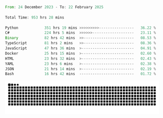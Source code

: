 <!--START_SECTION:waka-->

```rust
From: 24 December 2023 - To: 22 February 2025

Total Time: 953 hrs 28 mins

Python            351 hrs 19 mins >>>>>>>>>----------------   36.22 %
C#                224 hrs 5 mins  >>>>>>-------------------   23.11 %
Binary            82 hrs 42 mins  >>-----------------------   08.53 %
TypeScript        81 hrs 2 mins   >>-----------------------   08.36 %
JavaScript        47 hrs 36 mins  >------------------------   04.91 %
Docker            25 hrs 15 mins  >------------------------   02.60 %
HTML              23 hrs 32 mins  >------------------------   02.43 %
YAML              23 hrs 6 mins   >------------------------   02.38 %
JSON              21 hrs 14 mins  >------------------------   02.19 %
Bash              16 hrs 42 mins  -------------------------   01.72 %
```

<!--END_SECTION:waka-->


<picture>
  <source media="(prefers-color-scheme: dark)" srcset="https://raw.githubusercontent.com/jeerawut97/jeerawut97/output/github-contribution-grid-snake.svg">
  <img alt="github contribution grid snake animation" src="https://raw.githubusercontent.com/jeerawut97/jeerawut97/output/github-contribution-grid-snake.svg">
</picture>
